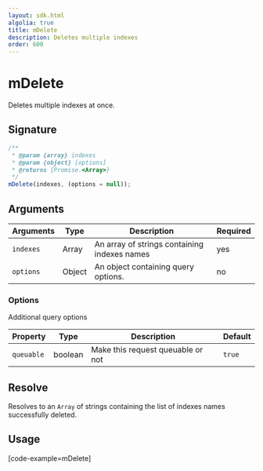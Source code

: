 ```yaml
---
layout: sdk.html
algolia: true
title: mDelete
description: Deletes multiple indexes
order: 600
---
```


# mDelete

Deletes multiple indexes at once.

## Signature

```javascript
/**
 * @param {array} indexes
 * @param {object} [options]
 * @returns {Promise.<Array>}
 */
mDelete(indexes, (options = null));
```

## Arguments

| Arguments | Type   | Description                                  | Required |
| --------- | ------ | -------------------------------------------- | -------- |
| `indexes` | Array  | An array of strings containing indexes names | yes      |
| `options` | Object | An object containing query options.          | no       |

### **Options**

Additional query options

| Property   | Type    | Description                       | Default |
| ---------- | ------- | --------------------------------- | ------- |
| `queuable` | boolean | Make this request queuable or not | `true`  |

## Resolve

Resolves to an `Array` of strings containing the list of indexes names successfully deleted.

## Usage

[code-example=mDelete]
